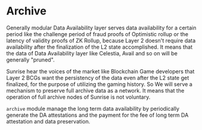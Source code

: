 # Archive

Generally modular Data Availability layer serves data availability for a certain period like the challenge period of fraud proofs of Optimistic rollup or the latency of validity proofs of ZK Rollup, because Layer 2 doesn't require data availability after the finalization of the L2 state accomplished.
It means that the data of Data Availability layer like Celestia, Avail and so on will be generally "pruned".

Sunrise hear the voices of the market like Blockchain Game developers that Layer 2 BCGs want the persistency of the data even after the L2 state get finalized, for the purpose of utilizing the gaming history.
So We will serve a mechanism to preserve full archive data as a network.
It means that the operation of full archive nodes of Sunrise is not voluntary.

`archive` module manage the long term data availability by periodically generate the DA attestations and the payment for the fee of long term DA attestation and data preservation.
